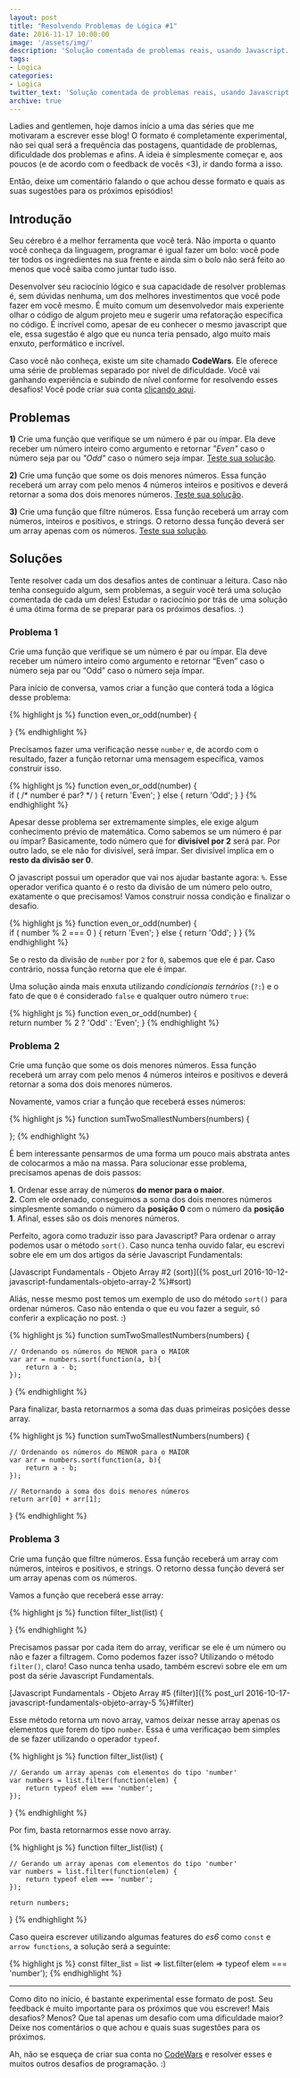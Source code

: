 ```yaml
---
layout: post
title: "Resolvendo Problemas de Lógica #1"
date: 2016-11-17 10:00:00
image: '/assets/img/'
description: 'Solução comentada de problemas reais, usando Javascript.'
tags:
- Logica
categories:
- Logica
twitter_text: 'Solução comentada de problemas reais, usando Javascript.'
archive: true
---
```


Ladies and gentlemen, hoje damos início a uma das séries que me motivaram a escrever esse blog! O formato é completamente experimental, não sei qual será a frequência das postagens, quantidade de problemas, dificuldade dos problemas e afins. A ideia é simplesmente começar e, aos poucos (e de acordo com o feedback de vocês <3), ir dando forma a isso.

Então, deixe um comentário falando o que achou desse formato e quais as suas sugestões para os próximos episódios!

## Introdução

Seu cérebro é a melhor ferramenta que você terá. Não importa o quanto você conheça da linguagem, programar é igual fazer um bolo: você pode ter todos os ingredientes na sua frente e ainda sim o bolo não será feito ao menos que você saiba como juntar tudo isso.

Desenvolver seu raciocínio lógico e sua capacidade de resolver problemas é, sem dúvidas nenhuma, um dos melhores investimentos que você pode fazer em você mesmo. É muito comum um desenvolvedor mais experiente olhar o código de algum projeto meu e sugerir uma refatoração específica no código. É incrível como, apesar de eu conhecer o mesmo javascript que ele, essa sugestão é algo que eu nunca teria pensado, algo muito mais enxuto, performático e incrível.

Caso você não conheça, existe um site chamado **CodeWars**. Ele oferece uma série de problemas separado por nível de dificuldade. Você vai ganhando experiência e subindo de nível conforme for resolvendo esses desafios! Você pode criar sua conta [clicando aqui](http://www.codewars.com/r/h2nQcA).

## Problemas

**1)** Crie uma função que verifique se um número é par ou ímpar. Ela deve receber um número inteiro como argumento e retornar _"Even"_ caso o número seja par ou _"Odd"_ caso o número seja ímpar. [Teste sua solução](https://www.codewars.com/kata/even-or-odd/train/javascript).

**2)** Crie uma função que some os dois menores números. Essa função receberá um array com pelo menos 4 números inteiros e positivos e deverá retornar a soma dos dois menores números. [Teste sua solução](https://www.codewars.com/kata/sum-of-two-lowest-positive-integers/train/javascript).

**3)** Crie uma função que filtre números. Essa função receberá um array com números, inteiros e positivos, e strings. O retorno dessa função deverá ser um array apenas com os números. [Teste sua solução](https://www.codewars.com/kata/list-filtering/train/javascript).

## Soluções

Tente resolver cada um dos desafios antes de continuar a leitura. Caso não tenha conseguido algum, sem problemas, a seguir você terá uma solução comentada de cada um deles! Estudar o raciocínio por trás de uma solução é uma ótima forma de se preparar para os próximos desafios. :)

### Problema 1

Crie uma função que verifique se um número é par ou ímpar. Ela deve receber um número inteiro como argumento e retornar “Even” caso o número seja par ou “Odd” caso o número seja ímpar.

Para início de conversa, vamos criar a função que conterá toda a lógica desse problema:

{% highlight js %}
function even_or_odd(number) {
  
}
{% endhighlight %}

Precisamos fazer uma verificação nesse `number` e, de acordo com o resultado, fazer a função retornar uma mensagem específica, vamos construir isso.

{% highlight js %}
function even_or_odd(number) {  
    if ( /* number é par? */ ) {
        return 'Even'; 
    } else {
        return 'Odd';
    }
}
{% endhighlight %}

Apesar desse problema ser extremamente simples, ele exige algum conhecimento prévio de matemática. Como sabemos se um número é par ou ímpar? Basicamente, todo número que for **divisível por 2** será par. Por outro lado, se ele não for divisível, será ímpar. Ser divisível implica em o **resto da divisão ser 0**.

O javascript possui um operador que vai nos ajudar bastante agora: `%`. Esse operador verifica quanto é o resto da divisão de um número pelo outro, exatamente o que precisamos! Vamos construir nossa condição e finalizar o desafio.

{% highlight js %}
function even_or_odd(number) {  
    if ( number % 2 === 0 ) {
        return 'Even'; 
    } else {
        return 'Odd';
    }
}
{% endhighlight %}

Se o resto da divisão de `number` por `2` for `0`, sabemos que ele é par. Caso contrário, nossa função retorna que ele é ímpar.

Uma solução ainda mais enxuta utilizando _condicionais ternários_ (`?:`) e o fato de que `0` é considerado `false` e qualquer outro número `true`:

{% highlight js %}
function even_or_odd(number) {  
    return number % 2 ? 'Odd' : 'Even';
}
{% endhighlight %}

### Problema 2

Crie uma função que some os dois menores números. Essa função receberá um array com pelo menos 4 números inteiros e positivos e deverá retornar a soma dos dois menores números.

Novamente, vamos criar a função que receberá esses números:

{% highlight js %}
function sumTwoSmallestNumbers(numbers) {  
  
};
{% endhighlight %}

É bem interessante pensarmos de uma forma um pouco mais abstrata antes de colocarmos a mão na massa. Para solucionar esse problema, precisamos apenas de dois passos:

**1.** Ordenar esse array de números **do menor para o maior**.  
**2.** Com ele ordenado, conseguimos a soma dos dois menores números simplesmente somando o número da **posição 0** com o número da **posição 1**. Afinal, esses são os dois menores números.

Perfeito, agora como traduzir isso para Javascript? Para ordenar o array podemos usar o método `sort()`. Caso nunca tenha ouvido falar, eu escrevi sobre ele em um dos artigos da série Javascript Fundamentals:

[Javascript Fundamentals - Objeto Array #2 (sort)]({% post_url 2016-10-12-javascript-fundamentals-objeto-array-2 %}#sort)

Aliás, nesse mesmo post temos um exemplo de uso do método `sort()` para ordenar números. Caso não entenda o que eu vou fazer a seguir, só conferir a explicação no post. :)

{% highlight js %}
function sumTwoSmallestNumbers(numbers) {

    // Ordenando os números do MENOR para o MAIOR
    var arr = numbers.sort(function(a, b){
        return a - b;
    });

}
{% endhighlight %}

Para finalizar, basta retornarmos a soma das duas primeiras posições desse array.

{% highlight js %}
function sumTwoSmallestNumbers(numbers) {

    // Ordenando os números do MENOR para o MAIOR
    var arr = numbers.sort(function(a, b){
        return a - b;
    });

    // Retornando a soma dos dois menores números
    return arr[0] + arr[1];

}
{% endhighlight %}

### Problema 3

Crie uma função que filtre números. Essa função receberá um array com números, inteiros e positivos, e strings. O retorno dessa função deverá ser um array apenas com os números.

Vamos a função que receberá esse array:

{% highlight js %}
function filter_list(list) {
  
}
{% endhighlight %}

Precisamos passar por cada item do array, verificar se ele é um número ou não e fazer a filtragem. Como podemos fazer isso? Utilizando o método `filter()`, claro! Caso nunca tenha usado, também escrevi sobre ele em um post da série Javascript Fundamentals.

[Javascript Fundamentals - Objeto Array #5 (filter)]({% post_url 2016-10-17-javascript-fundamentals-objeto-array-5 %}#filter)

Esse método retorna um novo array, vamos deixar nesse array apenas os elementos que forem do tipo `number`. Essa é uma verificaçao bem simples de se fazer utilizando o operador `typeof`.

{% highlight js %}
function filter_list(list) {

    // Gerando um array apenas com elementos do tipo 'number'
    var numbers = list.filter(function(elem) {
        return typeof elem === 'number';
    });

}
{% endhighlight %}

Por fim, basta retornarmos esse novo array.

{% highlight js %}
function filter_list(list) {

    // Gerando um array apenas com elementos do tipo 'number'
    var numbers = list.filter(function(elem) {
        return typeof elem === 'number';
    });

    return numbers;

}
{% endhighlight %}

Caso queira escrever utilizando algumas features do _es6_ como `const` e `arrow functions`, a solução será a seguinte:

{% highlight js %}
const filter_list = list => list.filter(elem => typeof elem === 'number');
{% endhighlight %}

---

Como dito no início, é bastante experimental esse formato de post. Seu feedback é muito importante para os próximos que vou escrever! Mais desafios? Menos? Que tal apenas um desafio com uma dificuldade maior? Deixe nos comentários o que achou e quais suas sugestões para os próximos.

Ah, não se esqueça de criar sua conta no [CodeWars](http://www.codewars.com/r/h2nQcA) e resolver esses e muitos outros desafios de programação. :)